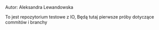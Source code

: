 Autor: Aleksandra Lewandowska

To jest repozytorium testowe z IO,
Będą tutaj pierwsze próby dotyczące commitów i branchy
